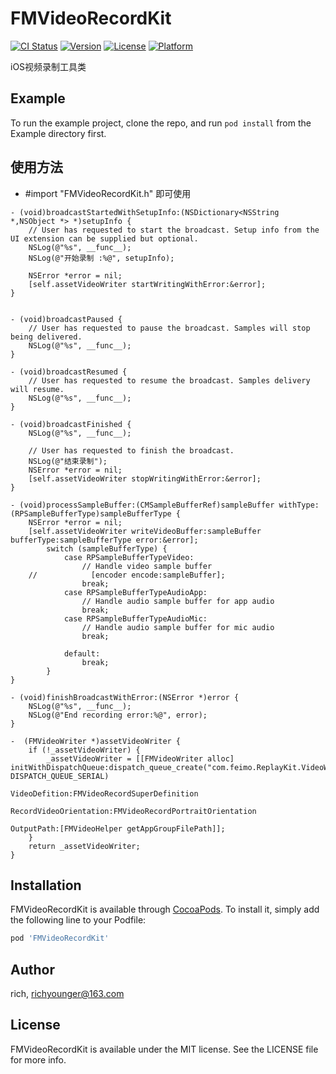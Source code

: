 # FMVideoRecordKit

[![CI Status](https://img.shields.io/travis/907689522@qq.com/FMVideoRecordKit.svg?style=flat)](https://travis-ci.org/907689522@qq.com/FMVideoRecordKit)
[![Version](https://img.shields.io/cocoapods/v/FMVideoRecordKit.svg?style=flat)](https://cocoapods.org/pods/FMVideoRecordKit)
[![License](https://img.shields.io/cocoapods/l/FMVideoRecordKit.svg?style=flat)](https://cocoapods.org/pods/FMVideoRecordKit)
[![Platform](https://img.shields.io/cocoapods/p/FMVideoRecordKit.svg?style=flat)](https://cocoapods.org/pods/FMVideoRecordKit)

iOS视频录制工具类

## Example

To run the example project, clone the repo, and run `pod install` from the Example directory first.

## 使用方法
* #import "FMVideoRecordKit.h" 即可使用

```objc
- (void)broadcastStartedWithSetupInfo:(NSDictionary<NSString *,NSObject *> *)setupInfo {
    // User has requested to start the broadcast. Setup info from the UI extension can be supplied but optional.
    NSLog(@"%s", __func__);
    NSLog(@"开始录制 :%@", setupInfo);
    
    NSError *error = nil;
    [self.assetVideoWriter startWritingWithError:&error];
}


- (void)broadcastPaused {
    // User has requested to pause the broadcast. Samples will stop being delivered.
    NSLog(@"%s", __func__);
}

- (void)broadcastResumed {
    // User has requested to resume the broadcast. Samples delivery will resume.
    NSLog(@"%s", __func__);
}

- (void)broadcastFinished {
    NSLog(@"%s", __func__);
    
    // User has requested to finish the broadcast.
    NSLog(@"结束录制");
    NSError *error = nil;
    [self.assetVideoWriter stopWritingWithError:&error];
}

- (void)processSampleBuffer:(CMSampleBufferRef)sampleBuffer withType:(RPSampleBufferType)sampleBufferType {
    NSError *error = nil;
    [self.assetVideoWriter writeVideoBuffer:sampleBuffer bufferType:sampleBufferType error:&error];
        switch (sampleBufferType) {
            case RPSampleBufferTypeVideo:
                // Handle video sample buffer
    //            [encoder encode:sampleBuffer];
                break;
            case RPSampleBufferTypeAudioApp:
                // Handle audio sample buffer for app audio
                break;
            case RPSampleBufferTypeAudioMic:
                // Handle audio sample buffer for mic audio
                break;
                
            default:
                break;
        }
}

- (void)finishBroadcastWithError:(NSError *)error {
    NSLog(@"%s", __func__);
    NSLog(@"End recording error:%@", error);
}

-  (FMVideoWriter *)assetVideoWriter {
    if (!_assetVideoWriter) {
        _assetVideoWriter = [[FMVideoWriter alloc] initWithDispatchQueue:dispatch_queue_create("com.feimo.ReplayKit.VideoWriteQueue", DISPATCH_QUEUE_SERIAL)
                                                           VideoDefition:FMVideoRecordSuperDefinition
                                                  RecordVideoOrientation:FMVideoRecordPortraitOrientation
                                                              OutputPath:[FMVideoHelper getAppGroupFilePath]];
    }
    return _assetVideoWriter;
}
```

## Installation
FMVideoRecordKit is available through [CocoaPods](https://cocoapods.org). To install
it, simply add the following line to your Podfile:

```ruby
pod 'FMVideoRecordKit'
```

## Author

rich,  richyounger@163.com

## License

FMVideoRecordKit is available under the MIT license. See the LICENSE file for more info.
